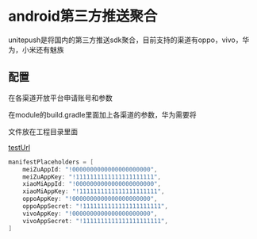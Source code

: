 # android第三方推送聚合

unitepush是将国内的第三方推送sdk聚合，目前支持的渠道有oppo，vivo，华为，小米还有魅族

## 配置

在各渠道开放平台申请账号和参数

[oppo开放平台入口]: https://id.heytap.com/index.html?callback=https%3A%2F%2Fopen.oppomobile.com	"oppo开放平台入口"
[vivo开放平台入口]: https://id.vivo.com.cn/?callback=https://dev.vivo.com.cn/documentCenter/doc/151&amp;_202012232108#!/access/login	"vivo开放平台入口"
[华为开放平台入口]: https://id1.cloud.huawei.com/CAS/portal/loginAuth.html?validated=true&amp;themeName=red&amp;service=https%3A%2F%2Foauth-login1.cloud.huawei.com%2Foauth2%2Fv2%2Flogin%3Faccess_type%3Doffline%26client_id%3D6099200%26display%3Dpage%26flowID%3Ddebdccc3-bc54-4c1c-869e-38e05a92f1ae%26h%3D1608728922.5920%26lang%3Dzh-cn%26redirect_uri%3Dhttps%253A%252F%252Fdeveloper.huawei.com%252Fconsumer%252Fcn%252Fdoc%252F%26response_type%3Dcode%26scope%3Dopenid%2Bhttps%253A%252F%252Fwww.huawei.com%252Fauth%252Faccount%252Fcountry%2Bhttps%253A%252F%252Fwww.huawei.com%252Fauth%252Faccount%252Fbase.profile%26state%3D5162038%26v%3D21621061d1c464afeb9b262a40a441584f275eab90381665adbe47cd6016df70&amp;loginChannel=89000003&amp;reqClientType=89&amp;lang=zh-cn&amp;clientID=6099200	"华为开放平台入口"
[小米开放平台入口]: https://account.xiaomi.com/pass/serviceLogin?callback=https%3A%2F%2Fdev.mi.com%2Fsts%3Fsign%3DNUzuBPDqs94TS1jFRue%252BFtqq%252BrA%253D%26followup%3Dhttps%253A%252F%252Fdev.mi.com%252Fhome&amp;sid=mideveloper&amp;_locale=zh_CN	"小米官网"
[魅族开放平台入口]: https://login.flyme.cn/sso?appuri=https%3A%2F%2Fopen.flyme.cn%2Flogin&amp;useruri=https%3A%2F%2Fopen.flyme.cn&amp;sid=&amp;service=open&amp;autodirct=true

在module的build.gradle里面加上各渠道的参数，华为需要将

[agconnect-services.j]: https://developer.huawei.com/consumer/cn/doc/development/HMSCore-Guides-V5/android-integrating-sdk-0000001050040084-V5

文件放在工程目录里面

[testUrl](https://developer.huawei.com/consumer/cn/doc/development/HMSCore-Guides-V5/android-integrating-sdk-0000001050040084-V5 )

```gradle
manifestPlaceholders = [
    meiZuAppId: "!0000000000000000000000",
    meiZuAppKey: "!1111111111111111111111",
    xiaoMiAppId: "!0000000000000000000000",
    xiaoMiAppKey: "!1111111111111111111111",
    oppoAppKey: "!0000000000000000000000",
    oppoAppSecret: "!1111111111111111111111",
    vivoAppKey: "!0000000000000000000000",
    vivoAppSecret: "!1111111111111111111111",
]
```

